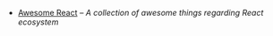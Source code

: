 - [Awesome React](https://github.com/enaqx/awesome-react) *– A collection of awesome things regarding React ecosystem*
